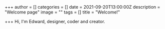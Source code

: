 +++
author = []
categories = []
date = 2021-09-20T13:00:00Z
description = "Welcome page"
image = ""
tags = []
title = "Welcome!"

+++
Hi, I'm Edward, designer, coder and creator.